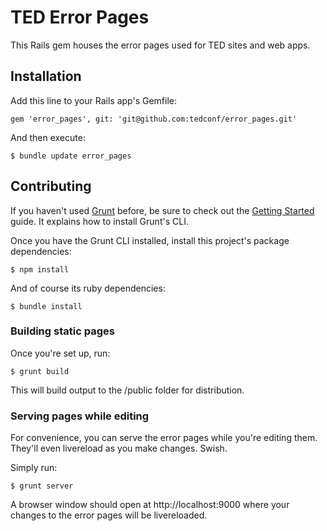 # TED Error Pages

This Rails gem houses the error pages used for TED sites and web
apps.

## Installation

Add this line to your Rails app's Gemfile:

    gem 'error_pages', git: 'git@github.com:tedconf/error_pages.git'

And then execute:

    $ bundle update error_pages

## Contributing

If you haven't used [Grunt](http://gruntjs.com/) before, be sure to check out the [Getting Started](http://gruntjs.com/getting-started) guide. It explains how to install Grunt's CLI.

Once you have the Grunt CLI installed, install this project's package dependencies:

	$ npm install

And of course its ruby dependencies:

	$ bundle install

### Building static pages

Once you're set up, run:

	$ grunt build

This will build output to the /public folder for distribution.

### Serving pages while editing

For convenience, you can serve the error pages while you're editing
them. They'll even livereload as you make changes. Swish.

Simply run:

	$ grunt server

A browser window should open at http://localhost:9000 where your
changes to the error pages will be livereloaded.
